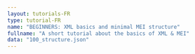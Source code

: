 ```yaml
---
layout: tutorials-FR
type: tutorial-FR
name: "BEGINNERS: XML basics and minimal MEI structure"
fullname: "A short tutorial about the basics of XML & MEI"
data: "100_structure.json"
---
```

